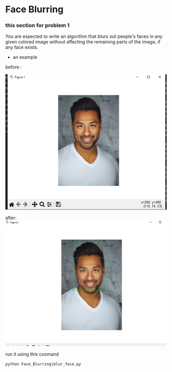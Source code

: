 # Face Blurring
### this section for problem 1
 You are expected to write an algorithm that blurs out people's faces in any given colored image without affecting the remaining parts of the image, if any face exists.

 * an example

before :

![before](./assets/before.png)



after:
![after](./assets/after.png)

run it using this coomand
```
python Face_Blurring\blur_face.py
```